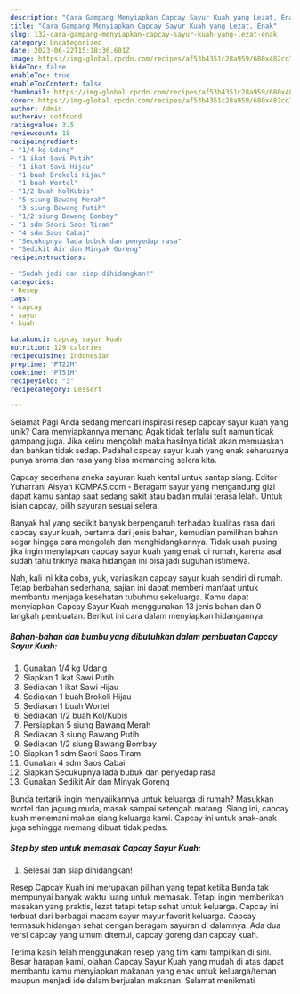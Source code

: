 ```yaml
---
description: "Cara Gampang Menyiapkan Capcay Sayur Kuah yang Lezat, Enak"
title: "Cara Gampang Menyiapkan Capcay Sayur Kuah yang Lezat, Enak"
slug: 132-cara-gampang-menyiapkan-capcay-sayur-kuah-yang-lezat-enak
category: Uncategorized
date: 2023-06-22T15:18:36.601Z
image: https://img-global.cpcdn.com/recipes/af53b4351c28a959/680x482cq70/capcay-sayur-kuah-foto-resep-utama.jpg
hideToc: false
enableToc: true
enableTocContent: false
thumbnail: https://img-global.cpcdn.com/recipes/af53b4351c28a959/680x482cq70/capcay-sayur-kuah-foto-resep-utama.jpg
cover: https://img-global.cpcdn.com/recipes/af53b4351c28a959/680x482cq70/capcay-sayur-kuah-foto-resep-utama.jpg
author: Admin
authorAv: notfound
ratingvalue: 3.5
reviewcount: 18
recipeingredient:
- "1/4 kg Udang"
- "1 ikat Sawi Putih"
- "1 ikat Sawi Hijau"
- "1 buah Brokoli Hijau"
- "1 buah Wortel"
- "1/2 buah KolKubis"
- "5 siung Bawang Merah"
- "3 siung Bawang Putih"
- "1/2 siung Bawang Bombay"
- "1 sdm Saori Saos Tiram"
- "4 sdm Saos Cabai"
- "Secukupnya lada bubuk dan penyedap rasa"
- "Sedikit Air dan Minyak Goreng"
recipeinstructions:

- "Sudah jadi dan siap dihidangkan!"
categories:
- Resep
tags:
- capcay
- sayur
- kuah

katakunci: capcay sayur kuah 
nutrition: 129 calories
recipecuisine: Indonesian
preptime: "PT22M"
cooktime: "PT51M"
recipeyield: "3"
recipecategory: Dessert

---
```



Selamat Pagi Anda sedang mencari inspirasi resep capcay sayur kuah yang unik? Cara menyiapkannya memang Agak tidak terlalu sulit namun tidak gampang juga. Jika keliru mengolah maka hasilnya tidak akan memuaskan dan bahkan tidak sedap. Padahal capcay sayur kuah yang enak seharusnya punya aroma dan rasa yang bisa memancing selera kita.


Capcay sederhana aneka sayuran kuah kental untuk santap siang. Editor Yuharrani Aisyah KOMPAS.com - Beragam sayur yang mengandung gizi dapat kamu santap saat sedang sakit atau badan mulai terasa lelah. Untuk isian capcay, pilih sayuran sesuai selera.

Banyak hal yang sedikit banyak berpengaruh terhadap kualitas rasa dari capcay sayur kuah, pertama dari jenis bahan, kemudian pemilihan bahan segar hingga cara mengolah dan menghidangkannya. Tidak usah pusing jika ingin menyiapkan capcay sayur kuah yang enak di rumah, karena asal sudah tahu triknya maka hidangan ini bisa jadi suguhan istimewa.


Nah, kali ini kita coba, yuk, variasikan capcay sayur kuah sendiri di rumah. Tetap berbahan sederhana, sajian ini dapat memberi manfaat untuk membantu menjaga kesehatan tubuhmu sekeluarga. Kamu dapat menyiapkan Capcay Sayur Kuah menggunakan 13 jenis bahan dan 0 langkah pembuatan. Berikut ini cara dalam menyiapkan hidangannya.

<!--inarticleads1-->

##### Bahan-bahan dan bumbu yang dibutuhkan dalam pembuatan Capcay Sayur Kuah:

1. Gunakan 1/4 kg Udang
1. Siapkan 1 ikat Sawi Putih
1. Sediakan 1 ikat Sawi Hijau
1. Sediakan 1 buah Brokoli Hijau
1. Sediakan 1 buah Wortel
1. Sediakan 1/2 buah Kol/Kubis
1. Persiapkan 5 siung Bawang Merah
1. Sediakan 3 siung Bawang Putih
1. Sediakan 1/2 siung Bawang Bombay
1. Siapkan 1 sdm Saori Saos Tiram
1. Gunakan 4 sdm Saos Cabai
1. Siapkan Secukupnya lada bubuk dan penyedap rasa
1. Gunakan Sedikit Air dan Minyak Goreng


Bunda tertarik ingin menyajikannya untuk keluarga di rumah? Masukkan wortel dan jagung muda, masak sampai setengah matang. Siang ini, capcay kuah menemani makan siang keluarga kami. Capcay ini untuk anak-anak juga sehingga memang dibuat tidak pedas. 

<!--inarticleads2-->

##### Step by step untuk memasak Capcay Sayur Kuah:


1. Selesai dan siap dihidangkan!

Resep Capcay Kuah ini merupakan pilihan yang tepat ketika Bunda tak mempunyai banyak waktu luang untuk memasak. Tetapi ingin memberikan masakan yang praktis, lezat tetapi tetap sehat untuk keluarga. Capcay ini terbuat dari berbagai macam sayur mayur favorit keluarga. Capcay termasuk hidangan sehat dengan beragam sayuran di dalamnya. Ada dua versi capcay yang umum ditemui, capcay goreng dan capcay kuah. 

Terima kasih telah menggunakan resep yang tim kami tampilkan di sini. Besar harapan kami, olahan Capcay Sayur Kuah yang mudah di atas dapat membantu kamu menyiapkan makanan yang enak untuk keluarga/teman maupun menjadi ide dalam berjualan makanan. Selamat menikmati

